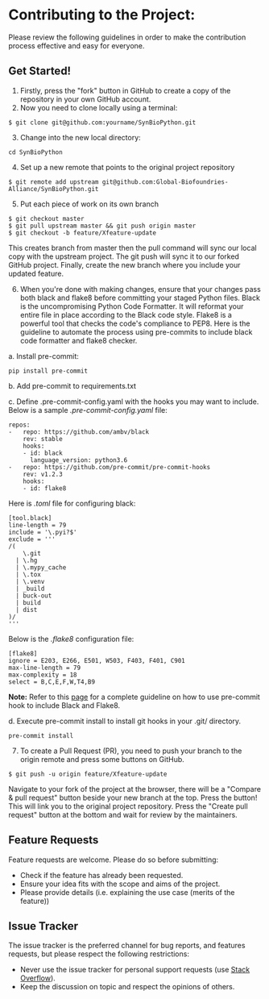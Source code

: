 # Contributing to the Project: 
Please review the following guidelines in order to make the contribution process effective and easy for everyone. 

## Get Started!
1. Firstly, press the "fork" button in GitHub to create a copy of the repository in your own GitHub account. 
2. Now you need to clone locally using a terminal:
```
$ git clone git@github.com:yourname/SynBioPython.git
```
3. Change into the new local directory:
```
cd SynBioPython
```
4. Set up a new remote that points to the original project repository
```
$ git remote add upstream git@github.com:Global-Biofoundries-Alliance/SynBioPython.git
```
5. Put each piece of work on its own branch
```
$ git checkout master
$ git pull upstream master && git push origin master
$ git checkout -b feature/Xfeature-update
```
This creates branch from master then the pull command will sync our local copy with the upstream project. The git push will sync it to our forked GitHub project. Finally, create the new branch where you include your updated feature.

6. When you're done with making changes, ensure that your changes pass both black and flake8 before committing your staged Python files. Black is the uncompromising Python Code Formatter. It will reformat your entire file in place according to the Black code style. Flake8 is a powerful tool that checks the code's compliance to PEP8. Here is the guideline to automate the process using pre-commits to include black code formatter and flake8 checker. 

a. Install pre-commit: 
``` 
pip install pre-commit
```
b. Add pre-commit to requirements.txt

c. Define .pre-commit-config.yaml with the hooks you may want to include.
Below is a sample _.pre-commit-config.yaml_ file:
```
repos:
-   repo: https://github.com/ambv/black
    rev: stable
    hooks:
    - id: black
      language_version: python3.6
-   repo: https://github.com/pre-commit/pre-commit-hooks
    rev: v1.2.3
    hooks:
    - id: flake8
```

Here is _.toml_ file for configuring black:
```
[tool.black]
line-length = 79
include = '\.pyi?$'
exclude = '''
/(
    \.git
  | \.hg
  | \.mypy_cache
  | \.tox
  | \.venv
  | _build
  | buck-out
  | build
  | dist
)/
'''
```

Below is the _.flake8_ configuration file:
```
[flake8]
ignore = E203, E266, E501, W503, F403, F401, C901
max-line-length = 79
max-complexity = 18
select = B,C,E,F,W,T4,B9
```
**Note:** Refer to this [page](https://ljvmiranda921.github.io/notebook/2018/06/21/precommits-using-black-and-flake8/) for a complete guideline on how to use pre-commit hook to include Black and Flake8. 

d. Execute pre-commit install to install git hooks in your .git/ directory.


```
pre-commit install 
```

7. To create a Pull Request (PR), you need to push your branch to the origin remote and press some buttons on GitHub. 
```
$ git push -u origin feature/Xfeature-update
```
Navigate to your fork of the project at the browser, there will be a "Compare & pull request" button beside your new branch at the top. 
Press the button! This will link you to the original project repository. 
Press the "Create pull request" button at the bottom and wait for review by the maintainers. 

## Feature Requests
Feature requests are welcome. Please do so before submitting:
* Check if the feature has already been requested.
* Ensure your idea fits with the scope and aims of the project.
* Please provide details (i.e. explaining the use case (merits of the feature))

## Issue Tracker
The issue tracker is the preferred channel for bug reports, and features requests, but please respect the following restrictions:

* Never use the issue tracker for personal support requests (use [Stack Overflow](http://stackoverflow.com)).
* Keep the discussion on topic and respect the opinions of others.
